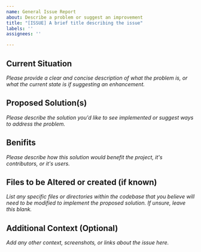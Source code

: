 ```yaml
---
name: General Issue Report
about: Describe a problem or suggest an improvement
title: "[ISSUE] A brief title describing the issue"
labels: ''
assignees: ''

---
```


## **Current Situation**

*Please provide a clear and concise description of what the problem is, or what the current state is if suggesting an enhancement.*

## **Proposed Solution(s)**

*Please describe the solution you'd like to see implemented or suggest ways to address the problem.*

## **Benifits**

*Please describe how this solution would benefit the project, it's contributors, or it's users.*

## **Files to be Altered or created (if known)**

*List any specific files or directories within the codebase that you believe will need to be modified to implement the proposed solution. If unsure, leave this blank.*

## **Additional Context (Optional)**

*Add any other context, screenshots, or links about the issue here.*
